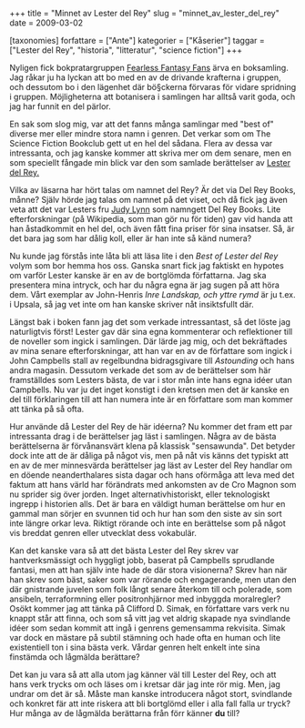 +++
title = "Minnet av Lester del Rey"
slug = "minnet_av_lester_del_rey"
date = 2009-03-02

[taxonomies]
forfattare = ["Ante"]
kategorier = ["Kåserier"]
taggar = ["Lester del Rey", "historia", "litteratur", "science fiction"]
+++

Nyligen fick bokpratargruppen [Fearless Fantasy Fans](http://fearlessfantasy.wordpress.com) ärva en boksamling. Jag råkar ju ha lyckan att bo med en av de drivande krafterna i gruppen, och dessutom bo i den lägenhet där bö§ckerna förvaras för vidare spridning i gruppen. Möjligheterna att botanisera i samlingen har alltså varit goda, och jag har funnit en del pärlor.

En sak som slog mig, var att det fanns många samlingar med "best of" diverse mer eller mindre stora namn i genren. Det verkar som om The Science Fiction Bookclub gett ut en hel del sådana. Flera av dessa var intressanta, och jag kanske kommer att skriva mer om dem senare, men en som speciellt fångade min blick var den som samlade berättelser av [Lester del Rey.](http://en.wikipedia.org/wiki/Lester_Del_Rey)

<!-- more -->

Vilka av läsarna har hört talas om namnet del Rey? Är det via Del Rey Books, månne? Själv hörde jag talas om namnet på det viset, och då fick jag även veta att det var Lesters fru [Judy Lynn](http://en.wikipedia.org/wiki/Judy-Lynn_del_Rey) som namngett Del Rey Books. Lite efterforskningar (på Wikipedia, som man gör nu för tiden) gav vid handa att han åstadkommit en hel del, och även fått fina priser för sina insatser. Så, är det bara jag som har dålig koll, eller är han inte så känd numera?

Nu kunde jag förstås inte låta bli att läsa lite i den <em>Best of Lester del Rey</em> volym som bor hemma hos oss. Ganska snart fick jag faktiskt en hypotes om varför Lester kanske är en av de bortglömda författarna. Jag ska presentera mina intryck, och har du några egna är jag sugen på att höra dem. Vårt exemplar av John-Henris <em>Inre Landskap, och yttre rymd</em> är ju t.ex. i Upsala, så jag vet inte om han kanske skriver nåt insiktsfullt där.

Längst bak i boken fann jag det som verkade intressantast, så det löste jag naturligtvis först! Lester gav där sina egna kommenterar och reflektioner till de noveller som ingick i samlingen. Där lärde jag mig, och det bekräftades av mina senare efterforskningar, att han var en av de författare som ingick i John Campbells stall av regelbundna bidragsgivare till _Astounding_ och hans andra magasin. Dessutom verkade det som av de berättelser som här framställdes som Lesters bästa, de var i stor mån inte hans egna idéer utan Campbells. Nu var ju det inget konstigt i den kretsen men det är kanske en del till förklaringen till att han numera inte är en författare som man kommer att tänka på så ofta.

Hur använde då Lester del Rey de här idéerna? Nu kommer det fram ett par intressanta drag i de berättelser jag läst i samlingen. Några av de bästa berättelserna är förvånansvärt klena på klassisk "sensawunda". Det betyder dock inte att de är dåliga på något vis, men på nåt vis känns det typiskt att en av de mer minnesvärda berättelser jag läst av Lester del Rey handlar om en döende neanderthalares sista dagar och hans oförmåga att leva med det faktum att hans värld har förändrats med ankomsten av de Cro Magnon som nu sprider sig över jorden. Inget alternativhistoriskt, eller teknologiskt ingrepp i historien alls. Det är bara en väldigt human berättelse om hur en gammal man sörjer en svunnen tid och hur han som den siste av sin sort inte längre orkar leva. Riktigt rörande och inte en berättelse som på något vis breddat genren eller utvecklat dess vokabulär.

Kan det kanske vara så att det bästa Lester del Rey skrev var hantverksmässigt och hyggligt jobb, baserat på Campbells sprudlande fantasi, men att han själv inte hade de där stora visionerna? Skrev han när han skrev som bäst, saker som var rörande och engagerande, men utan den där gnistrande juvelen som folk långt senare återkom till och polerade, som ansibeln, terraformning eller positronhjärnor med inbyggda moralregler? Osökt kommer jag att tänka på Clifford D. Simak, en författare vars verk nu knappt står att finna, och som så vitt jag vet aldrig skapade nya svindlande idéer som sedan kommit att ingå i genrens gemensamma rekvisita. Simak var dock en mästare på subtil stämning och hade ofta en human och lite existentiell ton i sina bästa verk. Vårdar genren helt enkelt inte sina finstämda och lågmälda berättare?

Det kan ju vara så att alla utom jag känner väl till Lester del Rey, och att hans verk trycks om och läses om i kretsar där jag inte rör mig. Men, jag undrar om det är så. Måste man kanske introducera något stort, svindlande och konkret fär att inte riskera att bli bortglömd eller i alla fall falla ur tryck? Hur många av de lågmälda berättarna från förr känner **du** till?
